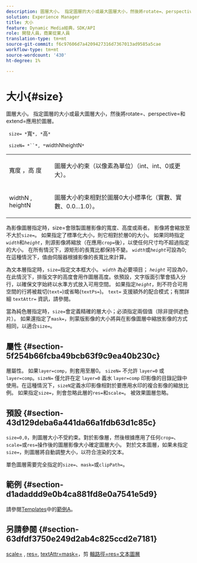 ```yaml
---
description: 圖層大小。 指定圖層的大小或最大圖層大小，然後將rotate=、perspective=和extend=應用於圖層。
solution: Experience Manager
title: 大小
feature: Dynamic Media經典，SDK/API
role: 開發人員，商業從業人員
translation-type: tm+mt
source-git-commit: f6c97606d7a4209427316d7367013ad9585a5cae
workflow-type: tm+mt
source-wordcount: '430'
ht-degree: 1%

---
```



# 大小{#size}

圖層大小。 指定圖層的大小或最大圖層大小，然後將rotate=、perspective=和extend=應用於圖層。

` size= *`寬`*, *`高`*`

` sizeN= *``*, *`widthNheightN`*`

<table id="simpletable_FBE17D736F93485AA0053BF447B4CC9F"> 
 <tr class="strow"> 
  <td class="stentry"> <p> <span class="codeph"> <span class="varname"> 寬度 </span>，高 <span class="varname"> 度  </span> </span> </p> </td> 
  <td class="stentry"> <p>圖層大小約束（以像素為單位）（int、int、0或更大）。 </p> </td> 
 </tr> 
 <tr class="strow"> 
  <td class="stentry"> <p> <span class="codeph"> <span class="varname"> widthN  </span>,  <span class="varname"> heightN  </span> </span> </p> </td> 
  <td class="stentry"> <p>圖層大小約束相對於圖層0大小標準化（實數、實數、0.0...1.0）。 </p> </td> 
 </tr> 
</table>

為影像圖層指定時，size=會限製圖層影像的寬度、高度或兩者。 影像將會縮放至不大於`size=`。 如果指定了標準化大小，則它相對於層0的大小。 如果同時指定&#x200B;*`width`*&#x200B;和&#x200B;*`height`*，則源影像將縮放（在應用`crop=`後），以使任何尺寸均不超過指定的大小。 在所有情況下，源矩形的長寬比都保持不變。 *`width`*&#x200B;或&#x200B;*`height`*&#x200B;可設為0;在這種情況下，值由伺服器根據影像的長寬比來計算。

為文本層指定時，`size=`指定文本框大小。 *`width`* 為必要項目； *`height`* 可設為0，在此情況下，排版文字的高度會用作圖層高度。依預設，文字版面引擎會插入分行，以確保文字始終以水準方式放入可用空間。 如果指定&#x200B;*`height`*，則不符合可用空間的行將被裁切(`text=`)或省略(`textPs=`)。 `text=` 支援額外的配合模式；有關詳細 `textAttr=` 資訊，請參閱。

當為純色層指定時，`size=`會定義精確的層大小；必須指定兩個值（除非提供遮色片）。 如果還指定了`mask=`，則蒙版影像的大小將與在影像圖層中縮放影像的方式相同，以適合`size=`。

## 屬性 {#section-5f254b66fcba49bcb63f9c9ea40b230c}

層屬性。 如果`layer=comp`，則套用至層0。 `sizeN=` 不允許 `layer=0` 或 `layer=comp`。`sizeN=` 僅允許在定 `layer=0` 義水 `layer=comp` 印影像的目錄記錄中使用。在這種情況下，`sizeN`定義水印影像相對於要應用水印的複合影像的縮放比例。 如果指定`size=`，則會忽略此層的`res=`和`scale=`。 被效果圖層忽略。

## 預設 {#section-43d129deba6a441da66a1fdb63d1c85c}

`size=0,0`，則圖層大小不受約束。對於影像層，然後根據應用了任何`crop=`、`scale=`或`res=`操作後的圖層影像大小確定圖層大小。 對於文本圖層，如果未指定`size=`，則圖層將自動調整大小，以符合渲染的文本。

單色圖層需要完全指定的`size=`、`mask=`或`clipPath=`。

## 範例 {#section-d1adaddd9e0b4ca881fd8e0a7541e5d9}

請參閱[Templates](../../../../../is-api/http-ref/image-serving-api-ref/c-http-protocol-reference/c-templates/c-templates.md#concept-3cd2d2adae0e41b2979b9640244d4d3e)中的[範例A](../../../../../is-api/http-ref/image-serving-api-ref/c-http-protocol-reference/c-templates/r-example-a.md#reference-c78ea82e8a1646738e764fa6685dfbac)。

## 另請參閱 {#section-63dfdf3750e249d2ab4c825ccd2e7181}

[scale=](../../../../../is-api/http-ref/image-serving-api-ref/c-http-protocol-reference/c-command-reference/r-is-http-scale.md#reference-098c30cea1764f189e6f7c7e400cc065) ,  [res=](../../../../../is-api/http-ref/image-serving-api-ref/c-http-protocol-reference/c-command-reference/r-res.md#reference-3d6fe416801148dea0f786f2b5169e55),  [textAttr=mask=](../../../../../is-api/http-ref/image-serving-api-ref/c-http-protocol-reference/c-command-reference/r-textattr.md#reference-ff00484fa3244286abeff34911f7ec0d)，剪 [](../../../../../is-api/http-ref/image-serving-api-ref/c-http-protocol-reference/c-command-reference/r-mask.md#reference-922254e027404fb890b850e2723ee06e) [](../../../../../is-api/http-ref/image-serving-api-ref/c-http-protocol-reference/c-command-reference/r-clippath.md#reference-8139b1b52dc54749b51b109521ddf83d) [輯路徑=res=文本圖層](../../../../../is-api/http-ref/image-serving-api-ref/c-http-protocol-reference/c-text-formatting/r-text-layers.md#reference-47e78cfb18134db5ab09e17af14a6a8f)
